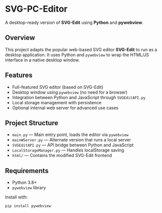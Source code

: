 # SVG-PC-Editor

A desktop-ready version of **SVG-Edit** using **Python** and **pywebview**.

## Overview

This project adapts the popular web-based SVG editor **SVG-Edit** to run as a desktop application. It uses Python and `pywebview` to wrap the HTML/JS interface in a native desktop window.

## Features

- Full-featured SVG editor (based on SVG-Edit)
- Desktop window using `pywebview` (no need for a browser)
- Integration between Python and JavaScript through `SVGEditAPI.py`
- Local storage management with persistence
- Optional internal web server for advanced use cases

## Project Structure

- `main.py` — Main entry point, loads the editor via `pywebview`
- `mainWServer.py` — Alternate version that runs a local server
- `SVGEditAPI.py` — API bridge between Python and JavaScript
- `LocalStorageManager.py` — Handles localStorage saving
- `html/` — Contains the modified SVG-Edit frontend

## Requirements

- Python 3.8+
- `pywebview` library

Install with:

```bash
pip install pywebview
